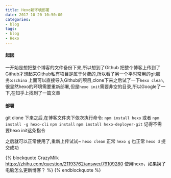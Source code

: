 ```yaml
---
title: Hexo新环境部署
date: 2017-10-20 10:50:00
categories:
- blog
tags:
- blog
- Hexo
---
```


#### 起因
一开始是想把整个博客的文件备份下来,所以想到了Github
把整个博客上传到了Github才想起来Github私有项目是属于付费的,所以看了另一个平时常用的git服务:`oschina`
上面可以直接导入Github的项目,clone下来之后试了一下`hexo clean`,很显然hexo的环境需要重新部署,但是`hexo init`需要非空的目录,所以Google了一下,在知乎上找到了一篇文章

#### 部署
git clone 下来之后,在博客文件夹下依次执行命令:
`npm install hexo` 或者 `npm install -g hexo-cli`
`npm install`
`npm install hexo-deployer-git`
记得不需要hexo init这条指令

<!-- more -->

之后就可以正常使用了,重新上传试试~
`hexo clean` 正常
`hexo g` 也正常
`hexo d` 提交成功


{% blockquote CrazyMilk https://zhihu.com/question/21193762/answer/79109280 使用hexo，如果换了电脑怎么更新博客？ %}
{% endblockquote %}

